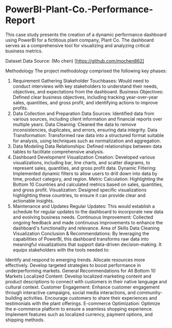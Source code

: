 # PowerBI-Plant-Co.-Performance-Report

This case study presents the creation of a dynamic performance dashboard using PowerBI for a fictitious plant company, Plant Co. The dashboard serves as a comprehensive tool for visualizing and analyzing critical business metrics.

Dataset
Data Source: (Mo chen) [https://github.com/mochen862]

Methodology
The project methodology comprised the following key phases:

1. Requirement Gathering
Stakeholder Touchbases: Would need to conduct interviews with key stakeholders to understand their needs, objectives, and expectations from the dashboard.
Business Objectives: Defined clear business objectives, including tracking year-over-year sales, quantities, and gross profit, and identifying actions to improve profits.
2. Data Collection and Preparation
Data Sources: Identified data from various sources, including client information and financial reports over multiple years.
Data Cleaning: Cleaned the data to remove inconsistencies, duplicates, and errors, ensuring data integrity.
Data Transformation: Transformed raw data into a structured format suitable for analysis, using techniques such as normalization and aggregation.
3. Data Modeling
Data Relationships: Defined relationships between data tables to facilitate comprehensive analysis.
4. Dashboard Development
Visualization Creation: Developed various visualizations, including bar, line charts, and scatter diagrams, to represent sales, quantities, and gross profit data.
Dynamic Filtering: Implemented dynamic filters to allow users to drill down into data by time, product category, and region.
Metric Calculation: Highlighting the Bottom 10 Countries and calculated metrics based on sales, quantities, and gross profit.
Visualization: Designed specific visualizations highlighting these countries, to ensure it can provide clear and actionable insights.
5. Maintenance and Updates
Regular Updates: This would establish a schedule for regular updates to the dashboard to incorporate new data and evolving business needs.
Continuous Improvement: Collected ongoing feedback and made continuous improvements to enhance the dashboard's functionality and relevance.
Area of Skills
Data Cleaning
Visualization
Conclusion & Recommendations:
By leveraging the capabilities of PowerBI, this dashboard transforms raw data into meaningful visualizations that support data-driven decision-making. It equips stakeholders with the tools needed to:

Identify and respond to emerging trends.
Allocate resources more effectively.
Develop targeted strategies to boost performance in underperforming markets.
General Recommendations for All Bottom 10 Markets
Localized Content: Develop localized marketing content and product descriptions to connect with customers in their native language and cultural context.
Customer Engagement: Enhance customer engagement through interactive campaigns, social media interactions, and community-building activities. Encourage customers to share their experiences and testimonials with the plant offerings.
E-commerce Optimization: Optimize the e-commerce platform to ensure a seamless shopping experience. Implement features such as localized currency, payment options, and shipping methods.

